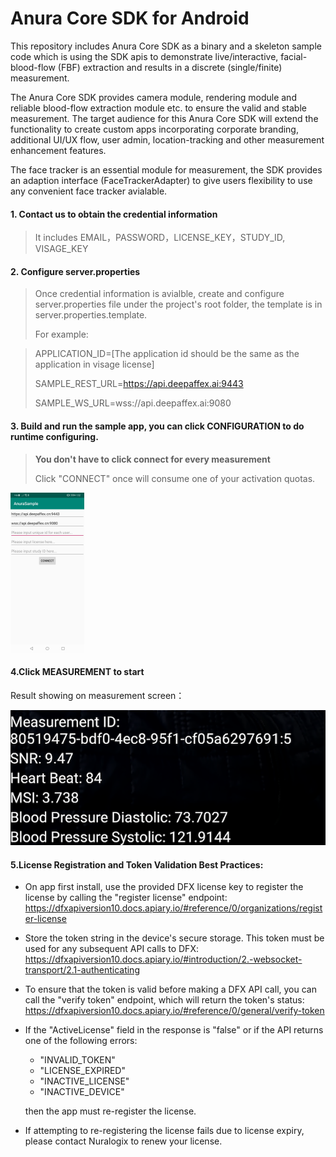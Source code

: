 # Anura Core SDK for Android

This repository includes Anura Core SDK as a binary and a skeleton sample code which is using the SDK apis to demonstrate live/interactive, facial-blood-flow (FBF) extraction and results in a discrete (single/finite) measurement. 

The Anura Core SDK provides camera module, rendering module and reliable blood-flow extraction module etc. to ensure the valid and stable measurement. The target audience for this Anura Core SDK will extend the functionality to create custom apps incorporating corporate branding, additional UI/UX flow, user admin, location-tracking and other measurement enhancement features.

The face tracker is an essential module for measurement, the SDK provides an adaption interface (FaceTrackerAdapter) to give users flexibility to use any convenient face tracker avialable.


#### 1. Contact us to obtain the credential information

> It includes EMAIL，PASSWORD，LICENSE_KEY，STUDY_ID, VISAGE_KEY

#### 2. Configure server.properties

> Once credential information is avialble, create and configure server.properties file under the project's root folder, the template is in server.properties.template.
>
> For example:

> APPLICATION_ID=[The application id should be the same as the application in visage license]
>
> SAMPLE_REST_URL=https://api.deepaffex.ai:9443
>
> SAMPLE_WS_URL=wss://api.deepaffex.ai:9080

#### 3. Build and run the sample app, you can click CONFIGURATION to do runtime configuring. 

>
> **You don't have to click connect for every measurement**
>
> Click "CONNECT" once will consume one of your activation quotas.


<img src="w1.png" alt="w1" style="zoom:25%;" />

#### 4.Click MEASUREMENT to start


Result showing on measurement screen：

![w3](w3.png)

#### 5.License Registration and Token Validation Best Practices:

* On app first install, use the provided DFX license key to register the license by calling the "register license" endpoint:
    https://dfxapiversion10.docs.apiary.io/#reference/0/organizations/register-license
* Store the token string in the device's secure storage. This token must be used for any subsequent API calls to DFX:
    https://dfxapiversion10.docs.apiary.io/#introduction/2.-websocket-transport/2.1-authenticating
* To ensure that the token is valid before making a DFX API call, you can call the "verify token" endpoint, which will return the token's status:
    https://dfxapiversion10.docs.apiary.io/#reference/0/general/verify-token
* If the "ActiveLicense" field in the response is "false" or if the API returns one of the following errors:
	- "INVALID_TOKEN"
	- "LICENSE_EXPIRED"
	- "INACTIVE_LICENSE"
	- "INACTIVE_DEVICE"
	
	then the app must re-register the license.
* If attempting to re-registering the license fails due to license expiry, please contact Nuralogix to renew your license.




